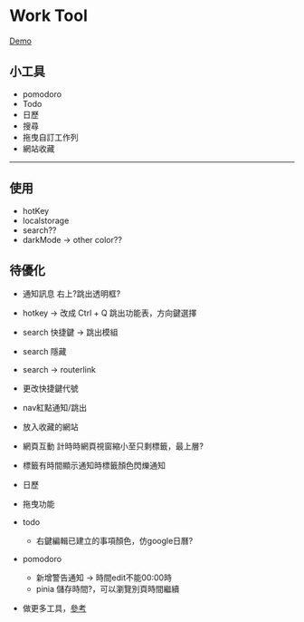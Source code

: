 # Work Tool

[Demo](https://dobi8422.github.io/work-tool/)

## 小工具

* pomodoro
* Todo
* 日歷
* 搜尋
* 拖曳自訂工作列
* 網站收藏

---

## 使用

* hotKey
* localstorage
* search??
* darkMode -> other color??

## 待優化

* 通知訊息 右上?跳出透明框?
* hotkey -> 改成 Ctrl + Q 跳出功能表，方向鍵選擇
* search 快捷鍵 -> 跳出模組
* search 隱藏
* search -> routerlink
* 更改快捷鍵代號

* nav紅點通知/跳出
* 放入收藏的網站
* 網頁互動 計時時網頁視窗縮小至只剩標籤，最上層?
* 標籤有時間顯示通知時標籤顏色閃爍通知

* 日歷

* 拖曳功能

* todo
  * 右鍵編輯已建立的事項顏色，仿google日曆?

* pomodoro
  * 新增警告通知 -> 時間edit不能00:00時
  * pinia 儲存時間?，可以瀏覽別頁時間繼續

* 做更多工具，[參考](https://tw.piliapp.com/timer/stopwatch/)

